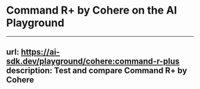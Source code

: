 # Command R+ by Cohere on the AI Playground


---
url: https://ai-sdk.dev/playground/cohere:command-r-plus
description: Test and compare Command R+ by Cohere
---
